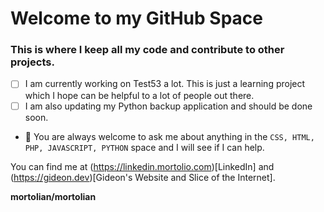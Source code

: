 # Welcome to my GitHub Space

### This is where I keep all my code and contribute to other projects.

- [ ] I am currently working on Test53 a lot. This is just a learning project which I hope can be helpful to a lot of people out there.
- [ ] I am also updating my Python backup application and should be done soon.

- 💬 You are always welcome to ask me about anything in the `CSS, HTML, PHP, JAVASCRIPT, PYTHON` space and I will see if I can help.

You can find me at (https://linkedin.mortolio.com)[LinkedIn] and (https://gideon.dev)[Gideon's Website and Slice of the Internet].

**mortolian/mortolian**
